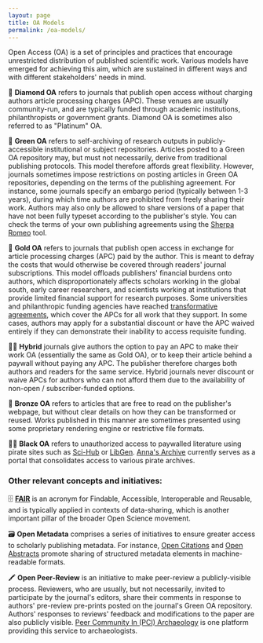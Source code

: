 ```yaml
---
layout: page
title: OA Models
permalink: /oa-models/
---
```


Open Access (OA) is a set of principles and practices that encourage unrestricted distribution of published scientific work.
Various models have emerged for achieving this aim, which are sustained in different ways and with different stakeholders' needs in mind.

💎 **Diamond OA** refers to journals that publish open access without charging authors article processing charges (APC).
These venues are usually community-run, and are typically funded through academic institutions, philanthropists or government grants.
Diamond OA is sometimes also referred to as "Platinum" OA.

🌿 **Green OA** refers to self-archiving of research outputs in publicly-accessible institutional or subject repositories.
Articles posted to a Green OA repository may, but must not necessarily, derive from traditional publishing protocols.
This model therefore affords great flexibility.
However, journals sometimes impose restrictions on posting articles in Green OA repositories, depending on the terms of the publishing agreement.
For instance, some journals specify an embargo period (typically between 1-3 years), during which time authors are prohibited from freely sharing their work.
Authors may also only be allowed to share versions of a paper that have not been fully typeset according to the publisher's style.
You can check the terms of your own publishing agreements using the [Sherpa Romeo](https://www.sherpa.ac.uk/romeo/) tool.

👑 **Gold OA** refers to journals that publish open access in exchange for article processing charges (APC) paid by the author.
This is meant to defray the costs that would otherwise be covered through readers' journal subscriptions.
This model offloads publishers' financial burdens onto authors, which disproportionately affects scholars working in the global south, early career researchers, and scientists working at institutions that provide limited financial support for research purposes.
Some universities and philanthropic funding agencies have reached [transformative agreements](https://www.coalition-s.org/faq/what-is-a-transformative-agreement/), which cover the APCs for all work that they support.
In some cases, authors may apply for a substantial discount or have the APC waived entirely if they can demonstrate their inability to access requisite funding.

🫰🏻 **Hybrid** journals give authors the option to pay an APC to make their work OA (essentially the same as Gold OA), or to keep their article behind a paywall without paying any APC.
The publisher therefore charges both authors and readers for the same service.
Hybrid journals never discount or waive APCs for authors who can not afford them due to the availability of non-open / subscriber-funded options.

🥔 **Bronze OA** refers to articles that are free to read on the publisher's webpage, but without clear details on how they can be transformed or reused.
Works published in this manner are sometimes presented using some proprietary rendering engine or restrictive file formats.

🏴‍☠️ **Black OA** refers to unauthorized access to paywalled literature using pirate sites such as [Sci-Hub](https://www.sci-hub.wf/) or [LibGen](https://libgen.is/). [Anna's Archive](https://annas-archive.org/) currently serves as a portal that consolidates access to various pirate archives.


### Other relevant concepts and initiatives:

🗄️ **[FAIR](https://www.go-fair.org/fair-principles/)** is an acronym for Findable, Accessible, Interoperable and Reusable, and is typically applied in contexts of data-sharing, which is another important pillar of the broader Open Science movement.

🗃️ **Open Metadata** comprises a series of initiatives to ensure greater access to scholarly publishing metadata.
For instance, [Open Citations](https://i4oc.org/) and [Open Abstracts](https://i4oa.org/) promote sharing of structured metadata elements in machine-readable formats.

🖍️ **Open Peer-Review** is an initiative to make peer-review a publicly-visible process.
Reviewers, who are usually, but not necessarily, invited to participate by the journal's editors, share their comments in response to authors' pre-review pre-prints posted on the journal's Green OA repository.
Authors' responses to reviews' feedback and modifications to the paper are also publicly visible.
[Peer Community In (PCI) Archaeology](https://archaeo.peercommunityin.org/) is one platform providing this service to archaeologists.